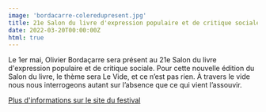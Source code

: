 ```yaml
---
image: 'bordacarre-coleredupresent.jpg'
title: 21e Salon du livre d'expression populaire et de critique sociale – Arras – 1er mai 2022
date: 2022-03-20T00:00:00Z
html: true
---
```


<p>
  Le 1er mai, Olivier Bordaçarre sera présent au 21e Salon du livre d'expression populaire et de critique sociale.
  Pour cette nouvelle édition du Salon du livre, le thème sera Le Vide, et ce n’est pas rien. À travers le vide nous nous interrogeons autant sur l’absence que ce qui vient l’assouvir.<br/>
</p>
<p>
  <a
    href="https://www.coleresdupresent.com/"
    rel="noopener noreferrer"
    target="_blank"
  >
    Plus d'informations sur le site du festival
  </a>
</p>


